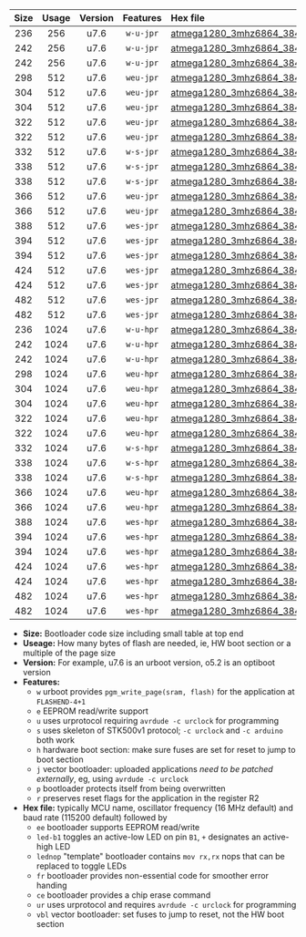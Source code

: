 |Size|Usage|Version|Features|Hex file|
|:-:|:-:|:-:|:-:|:--|
|236|256|u7.6|`w-u-jpr`|[atmega1280_3mhz6864_38400bps_ur_vbl.hex](https://raw.githubusercontent.com/stefanrueger/urboot/main/atmega1280_3mhz6864_38400bps_ur_vbl.hex)|
|242|256|u7.6|`w-u-jpr`|[atmega1280_3mhz6864_38400bps_led+b7_ur_vbl.hex](https://raw.githubusercontent.com/stefanrueger/urboot/main/atmega1280_3mhz6864_38400bps_led+b7_ur_vbl.hex)|
|242|256|u7.6|`w-u-jpr`|[atmega1280_3mhz6864_38400bps_lednop_ur_vbl.hex](https://raw.githubusercontent.com/stefanrueger/urboot/main/atmega1280_3mhz6864_38400bps_lednop_ur_vbl.hex)|
|298|512|u7.6|`weu-jpr`|[atmega1280_3mhz6864_38400bps_ee_ur_vbl.hex](https://raw.githubusercontent.com/stefanrueger/urboot/main/atmega1280_3mhz6864_38400bps_ee_ur_vbl.hex)|
|304|512|u7.6|`weu-jpr`|[atmega1280_3mhz6864_38400bps_ee_led+b7_ur_vbl.hex](https://raw.githubusercontent.com/stefanrueger/urboot/main/atmega1280_3mhz6864_38400bps_ee_led+b7_ur_vbl.hex)|
|304|512|u7.6|`weu-jpr`|[atmega1280_3mhz6864_38400bps_ee_lednop_ur_vbl.hex](https://raw.githubusercontent.com/stefanrueger/urboot/main/atmega1280_3mhz6864_38400bps_ee_lednop_ur_vbl.hex)|
|322|512|u7.6|`weu-jpr`|[atmega1280_3mhz6864_38400bps_ee_led+b7_fr_ur_vbl.hex](https://raw.githubusercontent.com/stefanrueger/urboot/main/atmega1280_3mhz6864_38400bps_ee_led+b7_fr_ur_vbl.hex)|
|322|512|u7.6|`weu-jpr`|[atmega1280_3mhz6864_38400bps_ee_lednop_fr_ur_vbl.hex](https://raw.githubusercontent.com/stefanrueger/urboot/main/atmega1280_3mhz6864_38400bps_ee_lednop_fr_ur_vbl.hex)|
|332|512|u7.6|`w-s-jpr`|[atmega1280_3mhz6864_38400bps_vbl.hex](https://raw.githubusercontent.com/stefanrueger/urboot/main/atmega1280_3mhz6864_38400bps_vbl.hex)|
|338|512|u7.6|`w-s-jpr`|[atmega1280_3mhz6864_38400bps_led+b7_vbl.hex](https://raw.githubusercontent.com/stefanrueger/urboot/main/atmega1280_3mhz6864_38400bps_led+b7_vbl.hex)|
|338|512|u7.6|`w-s-jpr`|[atmega1280_3mhz6864_38400bps_lednop_vbl.hex](https://raw.githubusercontent.com/stefanrueger/urboot/main/atmega1280_3mhz6864_38400bps_lednop_vbl.hex)|
|366|512|u7.6|`weu-jpr`|[atmega1280_3mhz6864_38400bps_ee_led+b7_fr_ce_ur_vbl.hex](https://raw.githubusercontent.com/stefanrueger/urboot/main/atmega1280_3mhz6864_38400bps_ee_led+b7_fr_ce_ur_vbl.hex)|
|366|512|u7.6|`weu-jpr`|[atmega1280_3mhz6864_38400bps_ee_lednop_fr_ce_ur_vbl.hex](https://raw.githubusercontent.com/stefanrueger/urboot/main/atmega1280_3mhz6864_38400bps_ee_lednop_fr_ce_ur_vbl.hex)|
|388|512|u7.6|`wes-jpr`|[atmega1280_3mhz6864_38400bps_ee_vbl.hex](https://raw.githubusercontent.com/stefanrueger/urboot/main/atmega1280_3mhz6864_38400bps_ee_vbl.hex)|
|394|512|u7.6|`wes-jpr`|[atmega1280_3mhz6864_38400bps_ee_led+b7_vbl.hex](https://raw.githubusercontent.com/stefanrueger/urboot/main/atmega1280_3mhz6864_38400bps_ee_led+b7_vbl.hex)|
|394|512|u7.6|`wes-jpr`|[atmega1280_3mhz6864_38400bps_ee_lednop_vbl.hex](https://raw.githubusercontent.com/stefanrueger/urboot/main/atmega1280_3mhz6864_38400bps_ee_lednop_vbl.hex)|
|424|512|u7.6|`wes-jpr`|[atmega1280_3mhz6864_38400bps_ee_led+b7_fr_vbl.hex](https://raw.githubusercontent.com/stefanrueger/urboot/main/atmega1280_3mhz6864_38400bps_ee_led+b7_fr_vbl.hex)|
|424|512|u7.6|`wes-jpr`|[atmega1280_3mhz6864_38400bps_ee_lednop_fr_vbl.hex](https://raw.githubusercontent.com/stefanrueger/urboot/main/atmega1280_3mhz6864_38400bps_ee_lednop_fr_vbl.hex)|
|482|512|u7.6|`wes-jpr`|[atmega1280_3mhz6864_38400bps_ee_led+b7_fr_ce_vbl.hex](https://raw.githubusercontent.com/stefanrueger/urboot/main/atmega1280_3mhz6864_38400bps_ee_led+b7_fr_ce_vbl.hex)|
|482|512|u7.6|`wes-jpr`|[atmega1280_3mhz6864_38400bps_ee_lednop_fr_ce_vbl.hex](https://raw.githubusercontent.com/stefanrueger/urboot/main/atmega1280_3mhz6864_38400bps_ee_lednop_fr_ce_vbl.hex)|
|236|1024|u7.6|`w-u-hpr`|[atmega1280_3mhz6864_38400bps_ur.hex](https://raw.githubusercontent.com/stefanrueger/urboot/main/atmega1280_3mhz6864_38400bps_ur.hex)|
|242|1024|u7.6|`w-u-hpr`|[atmega1280_3mhz6864_38400bps_led+b7_ur.hex](https://raw.githubusercontent.com/stefanrueger/urboot/main/atmega1280_3mhz6864_38400bps_led+b7_ur.hex)|
|242|1024|u7.6|`w-u-hpr`|[atmega1280_3mhz6864_38400bps_lednop_ur.hex](https://raw.githubusercontent.com/stefanrueger/urboot/main/atmega1280_3mhz6864_38400bps_lednop_ur.hex)|
|298|1024|u7.6|`weu-hpr`|[atmega1280_3mhz6864_38400bps_ee_ur.hex](https://raw.githubusercontent.com/stefanrueger/urboot/main/atmega1280_3mhz6864_38400bps_ee_ur.hex)|
|304|1024|u7.6|`weu-hpr`|[atmega1280_3mhz6864_38400bps_ee_led+b7_ur.hex](https://raw.githubusercontent.com/stefanrueger/urboot/main/atmega1280_3mhz6864_38400bps_ee_led+b7_ur.hex)|
|304|1024|u7.6|`weu-hpr`|[atmega1280_3mhz6864_38400bps_ee_lednop_ur.hex](https://raw.githubusercontent.com/stefanrueger/urboot/main/atmega1280_3mhz6864_38400bps_ee_lednop_ur.hex)|
|322|1024|u7.6|`weu-hpr`|[atmega1280_3mhz6864_38400bps_ee_led+b7_fr_ur.hex](https://raw.githubusercontent.com/stefanrueger/urboot/main/atmega1280_3mhz6864_38400bps_ee_led+b7_fr_ur.hex)|
|322|1024|u7.6|`weu-hpr`|[atmega1280_3mhz6864_38400bps_ee_lednop_fr_ur.hex](https://raw.githubusercontent.com/stefanrueger/urboot/main/atmega1280_3mhz6864_38400bps_ee_lednop_fr_ur.hex)|
|332|1024|u7.6|`w-s-hpr`|[atmega1280_3mhz6864_38400bps.hex](https://raw.githubusercontent.com/stefanrueger/urboot/main/atmega1280_3mhz6864_38400bps.hex)|
|338|1024|u7.6|`w-s-hpr`|[atmega1280_3mhz6864_38400bps_led+b7.hex](https://raw.githubusercontent.com/stefanrueger/urboot/main/atmega1280_3mhz6864_38400bps_led+b7.hex)|
|338|1024|u7.6|`w-s-hpr`|[atmega1280_3mhz6864_38400bps_lednop.hex](https://raw.githubusercontent.com/stefanrueger/urboot/main/atmega1280_3mhz6864_38400bps_lednop.hex)|
|366|1024|u7.6|`weu-hpr`|[atmega1280_3mhz6864_38400bps_ee_led+b7_fr_ce_ur.hex](https://raw.githubusercontent.com/stefanrueger/urboot/main/atmega1280_3mhz6864_38400bps_ee_led+b7_fr_ce_ur.hex)|
|366|1024|u7.6|`weu-hpr`|[atmega1280_3mhz6864_38400bps_ee_lednop_fr_ce_ur.hex](https://raw.githubusercontent.com/stefanrueger/urboot/main/atmega1280_3mhz6864_38400bps_ee_lednop_fr_ce_ur.hex)|
|388|1024|u7.6|`wes-hpr`|[atmega1280_3mhz6864_38400bps_ee.hex](https://raw.githubusercontent.com/stefanrueger/urboot/main/atmega1280_3mhz6864_38400bps_ee.hex)|
|394|1024|u7.6|`wes-hpr`|[atmega1280_3mhz6864_38400bps_ee_led+b7.hex](https://raw.githubusercontent.com/stefanrueger/urboot/main/atmega1280_3mhz6864_38400bps_ee_led+b7.hex)|
|394|1024|u7.6|`wes-hpr`|[atmega1280_3mhz6864_38400bps_ee_lednop.hex](https://raw.githubusercontent.com/stefanrueger/urboot/main/atmega1280_3mhz6864_38400bps_ee_lednop.hex)|
|424|1024|u7.6|`wes-hpr`|[atmega1280_3mhz6864_38400bps_ee_led+b7_fr.hex](https://raw.githubusercontent.com/stefanrueger/urboot/main/atmega1280_3mhz6864_38400bps_ee_led+b7_fr.hex)|
|424|1024|u7.6|`wes-hpr`|[atmega1280_3mhz6864_38400bps_ee_lednop_fr.hex](https://raw.githubusercontent.com/stefanrueger/urboot/main/atmega1280_3mhz6864_38400bps_ee_lednop_fr.hex)|
|482|1024|u7.6|`wes-hpr`|[atmega1280_3mhz6864_38400bps_ee_led+b7_fr_ce.hex](https://raw.githubusercontent.com/stefanrueger/urboot/main/atmega1280_3mhz6864_38400bps_ee_led+b7_fr_ce.hex)|
|482|1024|u7.6|`wes-hpr`|[atmega1280_3mhz6864_38400bps_ee_lednop_fr_ce.hex](https://raw.githubusercontent.com/stefanrueger/urboot/main/atmega1280_3mhz6864_38400bps_ee_lednop_fr_ce.hex)|

- **Size:** Bootloader code size including small table at top end
- **Useage:** How many bytes of flash are needed, ie, HW boot section or a multiple of the page size
- **Version:** For example, u7.6 is an urboot version, o5.2 is an optiboot version
- **Features:**
  + `w` urboot provides `pgm_write_page(sram, flash)` for the application at `FLASHEND-4+1`
  + `e` EEPROM read/write support
  + `u` uses urprotocol requiring `avrdude -c urclock` for programming
  + `s` uses skeleton of STK500v1 protocol; `-c urclock` and `-c arduino` both work
  + `h` hardware boot section: make sure fuses are set for reset to jump to boot section
  + `j` vector bootloader: uploaded applications *need to be patched externally*, eg, using `avrdude -c urclock`
  + `p` bootloader protects itself from being overwritten
  + `r` preserves reset flags for the application in the register R2
- **Hex file:** typically MCU name, oscillator frequency (16 MHz default) and baud rate (115200 default) followed by
  + `ee` bootloader supports EEPROM read/write
  + `led-b1` toggles an active-low LED on pin `B1`, `+` designates an active-high LED
  + `lednop` "template" bootloader contains `mov rx,rx` nops that can be replaced to toggle LEDs
  + `fr` bootloader provides non-essential code for smoother error handing
  + `ce` bootloader provides a chip erase command
  + `ur` uses urprotocol and requires `avrdude -c urclock` for programming
  + `vbl` vector bootloader: set fuses to jump to reset, not the HW boot section
